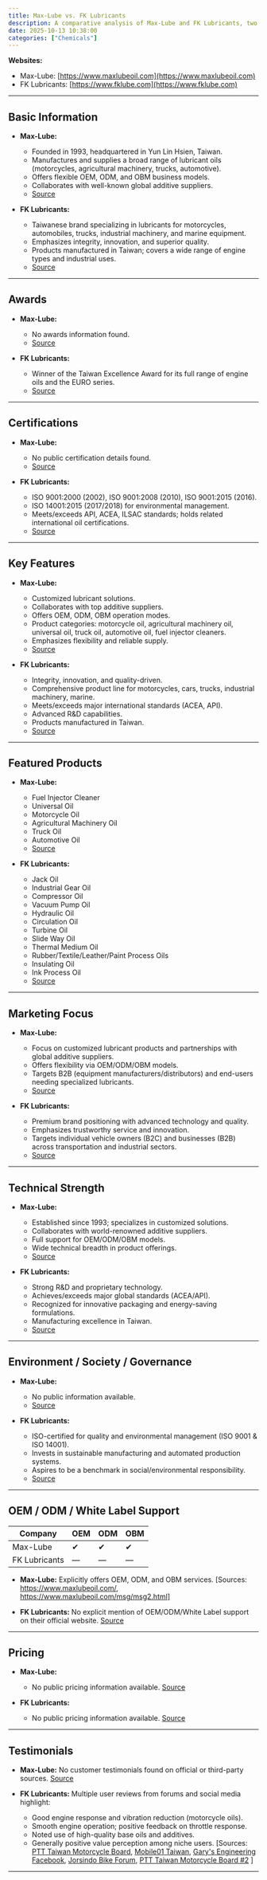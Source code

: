 ```yaml
---
title: Max-Lube vs. FK Lubricants
description: A comparative analysis of Max-Lube and FK Lubricants, two leading lubricant oil manufacturers in Taiwan, focusing on their products, certifications, market presence, and unique features.
date: 2025-10-13 10:38:00
categories: ["Chemicals"]
---
```


**Websites:**
- Max-Lube: [https://www.maxlubeoil.com](https://www.maxlubeoil.com)
- FK Lubricants: [https://www.fklube.com](https://www.fklube.com)

---

## Basic Information

- **Max-Lube:**
  - Founded in 1993, headquartered in Yun Lin Hsien, Taiwan.
  - Manufactures and supplies a broad range of lubricant oils (motorcycles, agricultural machinery, trucks, automotive).
  - Offers flexible OEM, ODM, and OBM business models.
  - Collaborates with well-known global additive suppliers.
  - [Source](https://www.maxlubeoil.com)

- **FK Lubricants:**
  - Taiwanese brand specializing in lubricants for motorcycles, automobiles, trucks, industrial machinery, and marine equipment.
  - Emphasizes integrity, innovation, and superior quality.
  - Products manufactured in Taiwan; covers a wide range of engine types and industrial uses.
  - [Source](https://www.fklube.com)

---

## Awards

- **Max-Lube:**
  - No awards information found.
  - [Source](https://www.maxlubeoil.com)

- **FK Lubricants:**
  - Winner of the Taiwan Excellence Award for its full range of engine oils and the EURO series.
  - [Source](https://fklube.com/news/content.aspx?id=33)

---

## Certifications

- **Max-Lube:**
  - No public certification details found.
  - [Source](https://www.maxlubeoil.com)

- **FK Lubricants:**
  - ISO 9001:2000 (2002), ISO 9001:2008 (2010), ISO 9001:2015 (2016).
  - ISO 14001:2015 (2017/2018) for environmental management.
  - Meets/exceeds API, ACEA, ILSAC standards; holds related international oil certifications.
  - [Source](https://fklube.com/aboutus/info.aspx)

---

## Key Features

- **Max-Lube:**
  - Customized lubricant solutions.
  - Collaborates with top additive suppliers.
  - Offers OEM, ODM, OBM operation modes.
  - Product categories: motorcycle oil, agricultural machinery oil, universal oil, truck oil, automotive oil, fuel injector cleaners.
  - Emphasizes flexibility and reliable supply.
  - [Source](https://www.maxlubeoil.com)

- **FK Lubricants:**
  - Integrity, innovation, and quality-driven.
  - Comprehensive product line for motorcycles, cars, trucks, industrial machinery, marine.
  - Meets/exceeds major international standards (ACEA, API).
  - Advanced R&D capabilities.
  - Products manufactured in Taiwan.
  - [Source](https://www.fklube.com)

---

## Featured Products

- **Max-Lube:**
  - Fuel Injector Cleaner
  - Universal Oil
  - Motorcycle Oil
  - Agricultural Machinery Oil
  - Truck Oil
  - Automotive Oil
  - [Source](https://www.maxlubeoil.com/product.html)

- **FK Lubricants:**
  - Jack Oil
  - Industrial Gear Oil
  - Compressor Oil
  - Vacuum Pump Oil
  - Hydraulic Oil
  - Circulation Oil
  - Turbine Oil
  - Slide Way Oil
  - Thermal Medium Oil
  - Rubber/Textile/Leather/Paint Process Oils
  - Insulating Oil
  - Ink Process Oil
  - [Source](https://www.fklube.com/industry/index.html)

---

## Marketing Focus

- **Max-Lube:**
  - Focus on customized lubricant products and partnerships with global additive suppliers.
  - Offers flexibility via OEM/ODM/OBM models.
  - Targets B2B (equipment manufacturers/distributors) and end-users needing specialized lubricants.
  - [Source](https://www.maxlubeoil.com)

- **FK Lubricants:**
  - Premium brand positioning with advanced technology and quality.
  - Emphasizes trustworthy service and innovation.
  - Targets individual vehicle owners (B2C) and businesses (B2B) across transportation and industrial sectors.
  - [Source](https://www.fklube.com)

---

## Technical Strength

- **Max-Lube:**
  - Established since 1993; specializes in customized solutions.
  - Collaborates with world-renowned additive suppliers.
  - Full support for OEM/ODM/OBM models.
  - Wide technical breadth in product offerings.
  - [Source](https://www.maxlubeoil.com)

- **FK Lubricants:**
  - Strong R&D and proprietary technology.
  - Achieves/exceeds major global standards (ACEA/API).
  - Recognized for innovative packaging and energy-saving formulations.
  - Manufacturing excellence in Taiwan.
  - [Source](https://www.fklube.com/aboutus/info.aspx)

---

## Environment / Society / Governance

- **Max-Lube:**
  - No public information available.
  - [Source](https://www.maxlubeoil.com)

- **FK Lubricants:**
  - ISO-certified for quality and environmental management (ISO 9001 & ISO 14001).
  - Invests in sustainable manufacturing and automated production systems.
  - Aspires to be a benchmark in social/environmental responsibility.
  - [Source](https://fklube.com/aboutus/info.aspx)

---

## OEM / ODM / White Label Support

| Company     | OEM | ODM | OBM |
|-------------|-----|-----|-----|
| Max-Lube    | ✔   | ✔   | ✔   |
| FK Lubricants | —   | —   | —   |

- **Max-Lube:** Explicitly offers OEM, ODM, and OBM services.
   [Sources: https://www.maxlubeoil.com/, https://www.maxlubeoil.com/msg/msg2.html]

- **FK Lubricants:** No explicit mention of OEM/ODM/White Label support on their official website.
   [Source](https://www.fklube.com)

---

## Pricing

- **Max-Lube:**
  - No public pricing information available.
    [Source](https://www.maxlubeoil.com)

- **FK Lubricants:**
  - No public pricing information available.
    [Source](https://www.fklube.com)

---

## Testimonials

- **Max-Lube:**
   No customer testimonials found on official or third-party sources.
   [Source](https://www.maxlubeoil.com)

- **FK Lubricants:**
   Multiple user reviews from forums and social media highlight:
   - Good engine response and vibration reduction (motorcycle oils).
   - Smooth engine operation; positive feedback on throttle response.
   - Noted use of high-quality base oils and additives.
   - Generally positive value perception among niche users.
   [Sources:
     [PTT Taiwan Motorcycle Board](https://www.ptt.cc/bbs/biker/M.1688862424.A.83F.html),
     [Mobile01 Taiwan](https://www.mobile01.com/topicdetail.php?f=266&t=4987040),
     [Gary's Engineering Facebook](https://www.facebook.com/garysengineering/posts/a-customer-came-by-our-workshop-to-try-out-our-new-fk-lubricants-euro-5w-30-we-t/454471003368055/),
     [Jorsindo Bike Forum](https://forum.jorsindo.com/thread-2222715-1-1.html),
     [PTT Taiwan Motorcycle Board #2](https://www.ptt.cc/bbs/biker/M.1695984912.A.300.html)
   ]

---